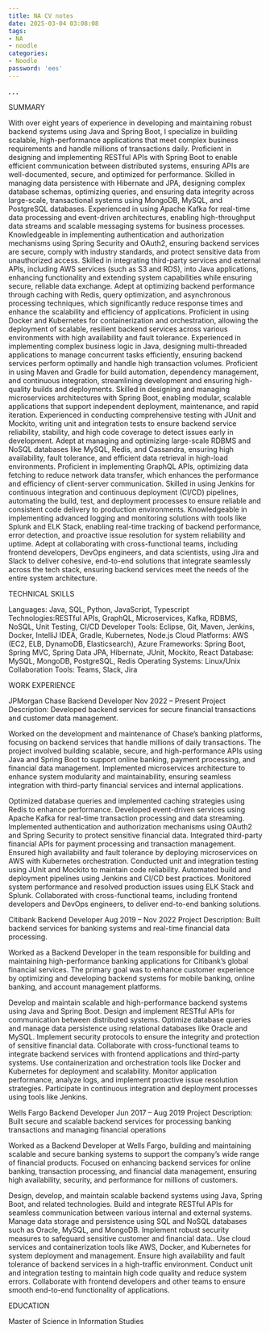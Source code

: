 ```yaml
---
title: NA CV notes
date: 2025-03-04 03:08:08
tags:
- NA
- noodle
categories:
- Noodle
password: 'ees'
---
```



**. . .**<!-- more -->


<!-- Wasp Hu	(921) 306-0921	waspjordan@outlook.com	San Jose, CA -->
SUMMARY

With over eight years of experience in developing and maintaining robust backend systems using Java and Spring Boot, I specialize in building scalable, high-performance applications that meet complex business requirements and handle millions of transactions daily.
Proficient in designing and implementing RESTful APIs with Spring Boot to enable efficient communication between distributed systems, ensuring APIs are well-documented, secure, and optimized for performance.
Skilled in managing data persistence with Hibernate and JPA, designing complex database schemas, optimizing queries, and ensuring data integrity across large-scale, transactional systems using MongoDB, MySQL, and PostgreSQL databases.
Experienced in using Apache Kafka for real-time data processing and event-driven architectures, enabling high-throughput data streams and scalable messaging systems for business processes.
Knowledgeable in implementing authentication and authorization mechanisms using Spring Security and OAuth2, ensuring backend services are secure, comply with industry standards, and protect sensitive data from unauthorized access.
Skilled in integrating third-party services and external APIs, including AWS services (such as S3 and RDS), into Java applications, enhancing functionality and extending system capabilities while ensuring secure, reliable data exchange.
Adept at optimizing backend performance through caching with Redis, query optimization, and asynchronous processing techniques, which significantly reduce response times and enhance the scalability and efficiency of applications.
Proficient in using Docker and Kubernetes for containerization and orchestration, allowing the deployment of scalable, resilient backend services across various environments with high availability and fault tolerance.
Experienced in implementing complex business logic in Java, designing multi-threaded applications to manage concurrent tasks efficiently, ensuring backend services perform optimally and handle high transaction volumes.
Proficient in using Maven and Gradle for build automation, dependency management, and continuous integration, streamlining development and ensuring high-quality builds and deployments.
Skilled in designing and managing microservices architectures with Spring Boot, enabling modular, scalable applications that support independent deployment, maintenance, and rapid iteration.
Experienced in conducting comprehensive testing with JUnit and Mockito, writing unit and integration tests to ensure backend service reliability, stability, and high code coverage to detect issues early in development.
Adept at managing and optimizing large-scale RDBMS and NoSQL databases like MySQL, Redis, and Cassandra, ensuring high availability, fault tolerance, and efficient data retrieval in high-load environments.
Proficient in implementing GraphQL APIs, optimizing data fetching to reduce network data transfer, which enhances the performance and efficiency of client-server communication.
Skilled in using Jenkins for continuous integration and continuous deployment (CI/CD) pipelines, automating the build, test, and deployment processes to ensure reliable and consistent code delivery to production environments.
Knowledgeable in implementing advanced logging and monitoring solutions with tools like Splunk and ELK Stack, enabling real-time tracking of backend performance, error detection, and proactive issue resolution for system reliability and uptime.
Adept at collaborating with cross-functional teams, including frontend developers, DevOps engineers, and data scientists, using Jira and Slack to deliver cohesive, end-to-end solutions that integrate seamlessly across the tech stack, ensuring backend services meet the needs of the entire system architecture.

TECHNICAL SKILLS

Languages: Java, SQL, Python, JavaScript, Typescript
Technologies:RESTful APIs, GraphQL, Microservices, Kafka, RDBMS, NoSQL, Unit Testing, CI/CD
Developer Tools: Eclipse, Git, Maven, Jenkins, Docker, IntelliJ IDEA, Gradle, Kubernetes, Node.js
Cloud Platforms: AWS (EC2, ELB, DynamoDB, Elasticsearch), Azure
Frameworks: Spring Boot, Spring MVC, Spring Data JPA, Hibernate, JUnit, Mockito, React
Database: MySQL, MongoDB, PostgreSQL, Redis
Operating Systems: Linux/Unix
Collaboration Tools: Teams, Slack, Jira


WORK EXPERIENCE

JPMorgan Chase   Backend Developer	                         Nov 2022 – Present
Project Description: Developed backend services for secure financial transactions and customer data management.

Worked on the development and maintenance of Chase’s banking platforms, focusing on backend services that handle millions of daily transactions. The project involved building scalable, secure, and high-performance APIs using Java and Spring Boot to support online banking, payment processing, and financial data management. Implemented microservices architecture to enhance system modularity and maintainability, ensuring seamless integration with third-party financial services and internal applications.

Optimized database queries and implemented caching strategies using Redis to enhance performance.
Developed event-driven services using Apache Kafka for real-time transaction processing and data streaming.
Implemented authentication and authorization mechanisms using OAuth2 and Spring Security to protect sensitive financial data.
Integrated third-party financial APIs for payment processing and transaction management.
Ensured high availability and fault tolerance by deploying microservices on AWS with Kubernetes orchestration.
Conducted unit and integration testing using JUnit and Mockito to maintain code reliability.
Automated build and deployment pipelines using Jenkins and CI/CD best practices.
Monitored system performance and resolved production issues using ELK Stack and Splunk.
Collaborated with cross-functional teams, including frontend developers and DevOps engineers, to deliver end-to-end banking solutions.

Citibank   Backend Developer	                      Aug 2019 – Nov 2022
Project Description: Built backend services for banking systems and real-time financial data processing.

Worked as a Backend Developer in the team responsible for building and maintaining high-performance banking applications for Citibank’s global financial services. The primary goal was to enhance customer experience by optimizing and developing backend systems for mobile banking, online banking, and account management platforms.

Develop and maintain scalable and high-performance backend systems using Java and Spring Boot.
Design and implement RESTful APIs for communication between distributed systems.
Optimize database queries and manage data persistence using relational databases like Oracle and MySQL.
Implement security protocols to ensure the integrity and protection of sensitive financial data.
Collaborate with cross-functional teams to integrate backend services with frontend applications and third-party systems.
Use containerization and orchestration tools like Docker and Kubernetes for deployment and scalability.
Monitor application performance, analyze logs, and implement proactive issue resolution strategies.
Participate in continuous integration and deployment processes using tools like Jenkins.

Wells Fargo   Backend Developer	                      Jun 2017 – Aug 2019
Project Description: Built secure and scalable backend services for processing banking transactions and managing financial operations

Worked as a Backend Developer at Wells Fargo, building and maintaining scalable and secure banking systems to support the company’s wide range of financial products. Focused on enhancing backend services for online banking, transaction processing, and financial data management, ensuring high availability, security, and performance for millions of customers.

Design, develop, and maintain scalable backend systems using Java, Spring Boot, and related technologies.
Build and integrate RESTful APIs for seamless communication between various internal and external systems.
Manage data storage and persistence using SQL and NoSQL databases such as Oracle, MySQL, and MongoDB.
Implement robust security measures to safeguard sensitive customer and financial data..
Use cloud services and containerization tools like AWS, Docker, and Kubernetes for system deployment and management.
Ensure high availability and fault tolerance of backend services in a high-traffic environment.
Conduct unit and integration testing to maintain high code quality and reduce system errors.
Collaborate with frontend developers and other teams to ensure smooth end-to-end functionality of applications.


EDUCATION

<!-- Trine University	Oct 2024 – Present	Phoenix -->
Master of Science in Information Studies

